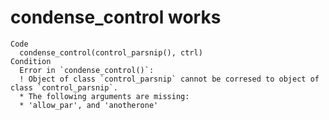 # condense_control works

    Code
      condense_control(control_parsnip(), ctrl)
    Condition
      Error in `condense_control()`:
      ! Object of class `control_parsnip` cannot be corresed to object of class `control_parsnip`.
      * The following arguments are missing:
      * 'allow_par', and 'anotherone'


